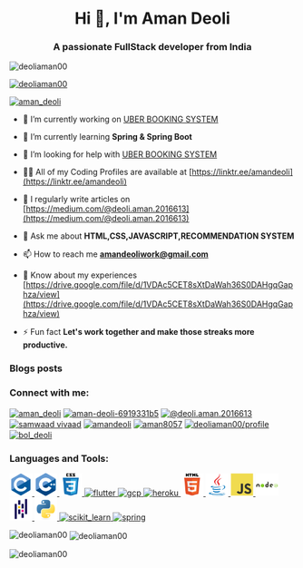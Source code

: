 <h1 align="center">Hi 👋, I'm Aman Deoli</h1>
<h3 align="center">A passionate FullStack developer from India</h3>

<p align="left"> <img src="https://komarev.com/ghpvc/?username=deoliaman00&label=Profile%20views&color=0e75b6&style=flat" alt="deoliaman00" /> </p>

<p align="left"> <a href="https://github.com/ryo-ma/github-profile-trophy"><img src="https://github-profile-trophy.vercel.app/?username=deoliaman00" alt="deoliaman00" /></a> </p>

<p align="left"> <a href="https://twitter.com/aman_deoli" target="blank"><img src="https://img.shields.io/twitter/follow/aman_deoli?logo=twitter&style=for-the-badge" alt="aman_deoli" /></a> </p>

- 🔭 I’m currently working on [UBER BOOKING SYSTEM](https://github.com/deoliaman00/uber-booking-system)

- 🌱 I’m currently learning **Spring & Spring Boot**

- 🤝 I’m looking for help with [UBER BOOKING SYSTEM](https://github.com/deoliaman00/uber-booking-system)

- 👨‍💻 All of my Coding Profiles are available at [https://linktr.ee/amandeoli](https://linktr.ee/amandeoli)

- 📝 I regularly write articles on [https://medium.com/@deoli.aman.2016613](https://medium.com/@deoli.aman.2016613)

- 💬 Ask me about **HTML,CSS,JAVASCRIPT,RECOMMENDATION SYSTEM**

- 📫 How to reach me **amandeoliwork@gmail.com**

- 📄 Know about my experiences [https://drive.google.com/file/d/1VDAc5CET8sXtDaWah36S0DAHgqGaphza/view](https://drive.google.com/file/d/1VDAc5CET8sXtDaWah36S0DAHgqGaphza/view)

- ⚡ Fun fact **Let's work together and make those streaks more productive.**

### Blogs posts
<!-- BLOG-POST-LIST:START -->
<!-- BLOG-POST-LIST:END -->

<h3 align="left">Connect with me:</h3>
<p align="left">
<a href="https://twitter.com/aman_deoli" target="blank"><img align="center" src="https://raw.githubusercontent.com/rahuldkjain/github-profile-readme-generator/master/src/images/icons/Social/twitter.svg" alt="aman_deoli" height="30" width="40" /></a>
<a href="https://linkedin.com/in/aman-deoli-6919331b5" target="blank"><img align="center" src="https://raw.githubusercontent.com/rahuldkjain/github-profile-readme-generator/master/src/images/icons/Social/linked-in-alt.svg" alt="aman-deoli-6919331b5" height="30" width="40" /></a>
<a href="https://medium.com/@deoli.aman.2016613" target="blank"><img align="center" src="https://raw.githubusercontent.com/rahuldkjain/github-profile-readme-generator/master/src/images/icons/Social/medium.svg" alt="@deoli.aman.2016613" height="30" width="40" /></a>
<a href="https://www.youtube.com/c/samwaad vivaad" target="blank"><img align="center" src="https://raw.githubusercontent.com/rahuldkjain/github-profile-readme-generator/master/src/images/icons/Social/youtube.svg" alt="samwaad vivaad" height="30" width="40" /></a>
<a href="https://codeforces.com/profile/amandeoli" target="blank"><img align="center" src="https://raw.githubusercontent.com/rahuldkjain/github-profile-readme-generator/master/src/images/icons/Social/codeforces.svg" alt="amandeoli" height="30" width="40" /></a>
<a href="https://www.leetcode.com/aman8057" target="blank"><img align="center" src="https://raw.githubusercontent.com/rahuldkjain/github-profile-readme-generator/master/src/images/icons/Social/leet-code.svg" alt="aman8057" height="30" width="40" /></a>
<a href="https://auth.geeksforgeeks.org/user/deoliaman00/profile" target="blank"><img align="center" src="https://raw.githubusercontent.com/rahuldkjain/github-profile-readme-generator/master/src/images/icons/Social/geeks-for-geeks.svg" alt="deoliaman00/profile" height="30" width="40" /></a>
<a href="https://discord.gg/bol_deoli" target="blank"><img align="center" src="https://raw.githubusercontent.com/rahuldkjain/github-profile-readme-generator/master/src/images/icons/Social/discord.svg" alt="bol_deoli" height="30" width="40" /></a>
</p>

<h3 align="left">Languages and Tools:</h3>
<p align="left"> <a href="https://www.cprogramming.com/" target="_blank" rel="noreferrer"> <img src="https://raw.githubusercontent.com/devicons/devicon/master/icons/c/c-original.svg" alt="c" width="40" height="40"/> </a> <a href="https://www.w3schools.com/cpp/" target="_blank" rel="noreferrer"> <img src="https://raw.githubusercontent.com/devicons/devicon/master/icons/cplusplus/cplusplus-original.svg" alt="cplusplus" width="40" height="40"/> </a> <a href="https://www.w3schools.com/css/" target="_blank" rel="noreferrer"> <img src="https://raw.githubusercontent.com/devicons/devicon/master/icons/css3/css3-original-wordmark.svg" alt="css3" width="40" height="40"/> </a> <a href="https://flutter.dev" target="_blank" rel="noreferrer"> <img src="https://www.vectorlogo.zone/logos/flutterio/flutterio-icon.svg" alt="flutter" width="40" height="40"/> </a> <a href="https://cloud.google.com" target="_blank" rel="noreferrer"> <img src="https://www.vectorlogo.zone/logos/google_cloud/google_cloud-icon.svg" alt="gcp" width="40" height="40"/> </a> <a href="https://heroku.com" target="_blank" rel="noreferrer"> <img src="https://www.vectorlogo.zone/logos/heroku/heroku-icon.svg" alt="heroku" width="40" height="40"/> </a> <a href="https://www.w3.org/html/" target="_blank" rel="noreferrer"> <img src="https://raw.githubusercontent.com/devicons/devicon/master/icons/html5/html5-original-wordmark.svg" alt="html5" width="40" height="40"/> </a> <a href="https://www.java.com" target="_blank" rel="noreferrer"> <img src="https://raw.githubusercontent.com/devicons/devicon/master/icons/java/java-original.svg" alt="java" width="40" height="40"/> </a> <a href="https://developer.mozilla.org/en-US/docs/Web/JavaScript" target="_blank" rel="noreferrer"> <img src="https://raw.githubusercontent.com/devicons/devicon/master/icons/javascript/javascript-original.svg" alt="javascript" width="40" height="40"/> </a> <a href="https://nodejs.org" target="_blank" rel="noreferrer"> <img src="https://raw.githubusercontent.com/devicons/devicon/master/icons/nodejs/nodejs-original-wordmark.svg" alt="nodejs" width="40" height="40"/> </a> <a href="https://pandas.pydata.org/" target="_blank" rel="noreferrer"> <img src="https://raw.githubusercontent.com/devicons/devicon/2ae2a900d2f041da66e950e4d48052658d850630/icons/pandas/pandas-original.svg" alt="pandas" width="40" height="40"/> </a> <a href="https://www.python.org" target="_blank" rel="noreferrer"> <img src="https://raw.githubusercontent.com/devicons/devicon/master/icons/python/python-original.svg" alt="python" width="40" height="40"/> </a> <a href="https://scikit-learn.org/" target="_blank" rel="noreferrer"> <img src="https://upload.wikimedia.org/wikipedia/commons/0/05/Scikit_learn_logo_small.svg" alt="scikit_learn" width="40" height="40"/> </a> <a href="https://spring.io/" target="_blank" rel="noreferrer"> <img src="https://www.vectorlogo.zone/logos/springio/springio-icon.svg" alt="spring" width="40" height="40"/> </a> </p>

<p><img align="left" src="https://github-readme-stats.vercel.app/api/top-langs?username=deoliaman00&show_icons=true&locale=en&layout=compact" alt="deoliaman00" /></p>

<p>&nbsp;<img align="center" src="https://github-readme-stats.vercel.app/api?username=deoliaman00&show_icons=true&locale=en" alt="deoliaman00" /></p>

<p><img align="center" src="https://github-readme-streak-stats.herokuapp.com/?user=deoliaman00&" alt="deoliaman00" /></p>
